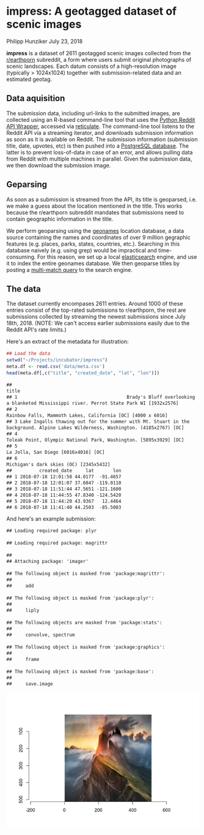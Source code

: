 impress: A geotagged dataset of scenic images
================
Philipp Hunziker
July 23, 2018

**impress** is a dataset of 2611 geotagged scenic images collected from the [r/earthporn](http://www.reddit.com/r/earthporn) subreddit, a form where users submit original photographs of scenic landscapes. Each datum consists of a high-resolution image (typically &gt; 1024x1024) together with submission-related data and an estimated geotag.

Data aquisition
---------------

The submission data, including url-links to the submitted images, are collected using an R-based command-line tool that uses the [Python Reddit API Wrapper](https://praw.readthedocs.io/en/latest/), accessed via [reticulate](https://github.com/rstudio/reticulate). The command-line tool listens to the Reddit API via a streaming iterator, and downloads submission information as soon as it is available on Reddit. The submission information (submission title, date, upvotes, etc) is then pushed into a [PostgreSQL database](https://www.postgresql.org/). The latter is to prevent loss-of-data in case of an error, and allows pulling data from Reddit with multiple machines in parallel. Given the submission data, we then download the submission image.

Geparsing
---------

As soon as a submission is streamed from the API, its title is geoparsed, i.e. we make a guess about the location mentioned in the title. This works because the r/earthporn subreddit mandates that submissions need to contain geographic information in the title.

We perform geoparsing using the [geonames](http://www.geonames.org/) location database, a data source containing the names and coordinates of over 9 million gegraphic features (e.g. places, parks, states, countries, etc.). Searching in this database naively (e.g. using grep) would be impractical and time-consuming. For this reason, we set up a local [elasticsearch](https://www.elastic.co/) engine, and use it to index the entire geonames database. We then geoparse titles by posting a [multi-match query](https://www.elastic.co/guide/en/elasticsearch/reference/current/query-dsl-multi-match-query.html) to the search engine.

The data
--------

The dataset currently encompases 2611 entries. Around 1000 of these entries consist of the top-rated submissions to r/earthporn, the rest are submissions collected by streaming the newest submissions since July 18th, 2018. (NOTE: We can't access earlier submissions easily due to the Reddit API's rate limits.)

Here's an extract of the metadata for illustration:

``` r
## Load the data
setwd("~/Projects/incubator/impress")
meta.df <- read.csv('data/meta.csv')
head(meta.df[,c("title", "created_date", "lat", "lon")])
```

    ##                                                                                                                              title
    ## 1                                        Brady's Bluff overlooking a blanketed Mississippi river. Perrot State Park WI [1932x2576]
    ## 2                                                                      Rainbow Falls, Mammoth Lakes, California [OC] [4000 x 6016]
    ## 3 Lake Ingalls thawing out for the summer with Mt. Stuart in the background. Alpine Lakes Wilderness, Washington. (4185x2767) [OC]
    ## 4                                                                Toleak Point, Olympic National Park, Washington. [5895x3929] [OC]
    ## 5                                                                                             La Jolla, San Diego [6016x4016] [OC]
    ## 6                                                                                           Michigan's dark skies (OC) [2345x5432]
    ##          created_date     lat       lon
    ## 1 2018-07-18 12:01:58 44.0177  -91.4657
    ## 2 2018-07-18 12:01:07 37.6047 -119.0110
    ## 3 2018-07-18 11:51:44 47.5651 -121.1600
    ## 4 2018-07-18 11:44:55 47.8340 -124.5420
    ## 5 2018-07-18 11:44:20 43.9367   12.4464
    ## 6 2018-07-18 11:41:40 44.2503  -85.5003

And here's an example submission:

    ## Loading required package: plyr

    ## Loading required package: magrittr

    ## 
    ## Attaching package: 'imager'

    ## The following object is masked from 'package:magrittr':
    ## 
    ##     add

    ## The following object is masked from 'package:plyr':
    ## 
    ##     liply

    ## The following objects are masked from 'package:stats':
    ## 
    ##     convolve, spectrum

    ## The following object is masked from 'package:graphics':
    ## 
    ##     frame

    ## The following object is masked from 'package:base':
    ## 
    ##     save.image

![](impress_files/figure-markdown_github/im-1.png)
